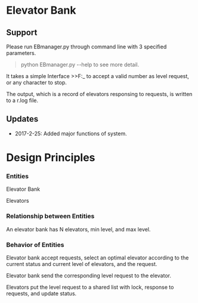 
# Elevator Bank

## Support

Please run EBmanager.py through command line with 3 specified parameters.

> python EBmanager.py --help to see more detail.

It takes a simple Interface >>F:_ to accept a valid number as level request, or any character to stop. 

The output, which is a record of elevators responsing to requests, is written to a r.log file.

## Updates

* 2017-2-25: Added major functions of system.

# Design Principles

### Entities

Elevator Bank

Elevators

### Relationship between Entities

An elevator bank has N elevators, min level, and max level.


### Behavior of Entities

Elevator bank accept requests, select an optimal elevator according to the current status and current level of elevators, and the request.

Elevator bank send the corresponding level request to the elevator. 

Elevators put the level request to a shared list with lock, response to requests, and update status.


